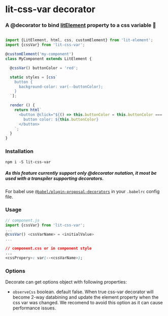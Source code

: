 # lit-css-var decorator


### A @decorator to bind [litElement](https://lit-element.polymer-project.org/) property to a css variable 💅
  
  
  
```javascript

import {LitElement, html, css, customElement} from 'lit-element';
import {cssVar} from 'lit-css-var';

@customElement('my-component')
class MyComponent extends LitElement {

  @cssVar() buttonColor = 'red';

  static styles = [css`
    button {
      background-color: var(--buttonColor);
    }
  `];

  render () {
    return html`
      <button @click="${() => this.buttonColor = this.buttonColor === 'red' ? 'blue' : 'red'}">
        button color: ${this.buttonColor}
      </button>
    `;
  }
}

```


### Installation 
`npm i -S lit-css-var`

##### As this feature currently support only @decorator nutation, it most be used with a transpiler supporting decorators.
For babel use [`@babel/plugin-proposal-decorators`](https://babeljs.io/docs/en/babel-plugin-proposal-decorators) in your `.babelrc` config file.

### Usage
```javascript
// component.js
import {cssVar} from 'lit-css-var';
...
@cssVar() <cssVarName> = <initialValue>
... 
```
```css
// component.css or in component style
...
<cssPropery>: var(--<cssVarName>);
```

### Options
Decorate can get options object with following properties:
- `observeCss` boolean. default false. When true css-var decorator will become 2-way databining and update the element property when the css var was changed.
 We recomend to avoid this option as it can cause performance issues.
